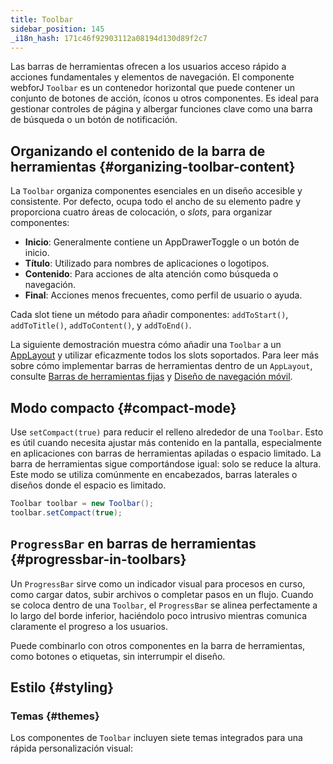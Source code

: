 ```yaml
---
title: Toolbar
sidebar_position: 145
_i18n_hash: 171c46f92903112a08194d130d89f2c7
---
```

<DocChip chip="shadow" />
<DocChip chip="name" label="dwc-toolbar" />
<DocChip chip='since' label='24.12' />
<JavadocLink type="toolbar" location="com/webforj/component/layout/toolbar/Toolbar" top='true'/>

Las barras de herramientas ofrecen a los usuarios acceso rápido a acciones fundamentales y elementos de navegación. El componente webforJ `Toolbar` es un contenedor horizontal que puede contener un conjunto de botones de acción, íconos u otros componentes. Es ideal para gestionar controles de página y albergar funciones clave como una barra de búsqueda o un botón de notificación.

## Organizando el contenido de la barra de herramientas {#organizing-toolbar-content}

La `Toolbar` organiza componentes esenciales en un diseño accesible y consistente. Por defecto, ocupa todo el ancho de su elemento padre y proporciona cuatro áreas de colocación, o _slots_, para organizar componentes:

- **Inicio**: Generalmente contiene un <JavadocLink type="applayout" location="com/webforj/component/layout/applayout/AppDrawerToggle" code='true'>AppDrawerToggle</JavadocLink> o un botón de inicio.
- **Título**: Utilizado para nombres de aplicaciones o logotipos.
- **Contenido**: Para acciones de alta atención como búsqueda o navegación.
- **Final**: Acciones menos frecuentes, como perfil de usuario o ayuda.

Cada slot tiene un método para añadir componentes: `addToStart()`, `addToTitle()`, `addToContent()`, y `addToEnd()`.

La siguiente demostración muestra cómo añadir una `Toolbar` a un [AppLayout](./app-layout) y utilizar eficazmente todos los slots soportados. Para leer más sobre cómo implementar barras de herramientas dentro de un `AppLayout`, consulte [Barras de herramientas fijas](./app-layout#sticky-toolbars) y [Diseño de navegación móvil](./app-layout#mobile-navigation-layout).

<AppLayoutViewer
path='/webforj/toolbarslots?' mobile='false'
javaE='https://raw.githubusercontent.com/webforj/webforj-documentation/refs/heads/main/src/main/java/com/webforj/samples/views/toolbar/ToolbarSlotsView.java'
height='300px'
/>

## Modo compacto {#compact-mode}

Use `setCompact(true)` para reducir el relleno alrededor de una `Toolbar`. Esto es útil cuando necesita ajustar más contenido en la pantalla, especialmente en aplicaciones con barras de herramientas apiladas o espacio limitado. La barra de herramientas sigue comportándose igual: solo se reduce la altura. Este modo se utiliza comúnmente en encabezados, barras laterales o diseños donde el espacio es limitado.

```java
Toolbar toolbar = new Toolbar();
toolbar.setCompact(true);
```

<AppLayoutViewer path='/webforj/toolbarcompact?' mobile='false'
javaE='https://raw.githubusercontent.com/webforj/webforj-documentation/refs/heads/main/src/main/java/com/webforj/samples/views/toolbar/ToolbarCompactView.java'
/>

## `ProgressBar` en barras de herramientas {#progressbar-in-toolbars}

Un `ProgressBar` sirve como un indicador visual para procesos en curso, como cargar datos, subir archivos o completar pasos en un flujo. Cuando se coloca dentro de una `Toolbar`, el `ProgressBar` se alinea perfectamente a lo largo del borde inferior, haciéndolo poco intrusivo mientras comunica claramente el progreso a los usuarios.

Puede combinarlo con otros componentes en la barra de herramientas, como botones o etiquetas, sin interrumpir el diseño.

<AppLayoutViewer path='/webforj/toolbarprogressbar?' mobile='false'
javaE='https://raw.githubusercontent.com/webforj/webforj-documentation/refs/heads/main/src/main/java/com/webforj/samples/views/toolbar/ToolbarProgressbarView.java'
/>

## Estilo {#styling}

### Temas {#themes}

Los componentes de `Toolbar` incluyen <JavadocLink type="foundation" location="com/webforj/component/Theme">siete temas integrados</JavadocLink> para una rápida personalización visual:

<ComponentDemo 
path='/webforj/toolbartheme?'
javaE='https://raw.githubusercontent.com/webforj/webforj-documentation/refs/heads/main/src/main/java/com/webforj/samples/views/toolbar/ToolbarThemeView.java' 
height = '475px'
/>

<TableBuilder name="Toolbar" />
